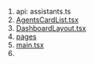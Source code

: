 1. api: assistants.ts
2. [AgentsCardList.tsx](src/components/AgentsCardList.tsx)
3. [DashboardLayout.tsx](src/components/DashboardLayout.tsx)
4. [pages](src/pages)
5. [main.tsx](src/main.tsx)
6. 